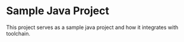 # Sample Java Project

This project serves as a sample java project and how it integrates with toolchain.
